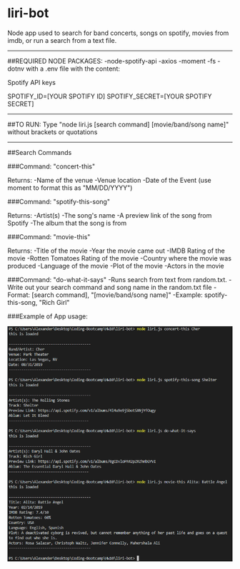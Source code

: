 # liri-bot
Node app used to search for band concerts, songs on spotify, movies from imdb, or run a search from a text file.

---

##REQUIRED NODE PACKAGES:
-node-spotify-api
-axios
-moment
-fs
-dotnv with a .env file with the content:

Spotify API keys

SPOTIFY_ID=[YOUR SPOTIFY ID]
SPOTIFY_SECRET=[YOUR SPOTIFY SECRET]

---

##TO RUN:
Type "node liri.js [search command] [movie/band/song name]"
without brackets or quotations

---

##Search Commands

###Command:
"concert-this"

Returns:
-Name of the venue
-Venue location
-Date of the Event (use moment to format this as "MM/DD/YYYY")

###Command:
"spotify-this-song"

Returns:
-Artist(s)
-The song's name
-A preview link of the song from Spotify
-The album that the song is from

###Command:
"movie-this"

Returns:
-Title of the movie
-Year the movie came out
-IMDB Rating of the movie
-Rotten Tomatoes Rating of the movie
-Country where the movie was produced
-Language of the movie
-Plot of the movie
-Actors in the movie

###Command:
"do-what-it-says"
-Runs search from text from random.txt.
-Write out your search command and song name in the random.txt file
-Format:
[search command], "[movie/band/song name]"
-Example:
spotify-this-song, "Rich Girl"

###Example of App usage:

<img src="example.png" alt="example">